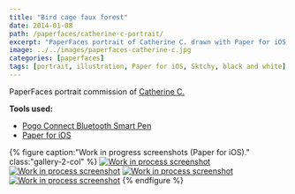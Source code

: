 ```yaml
---
title: "Bird cage faux forest"
date: 2014-01-08
path: /paperfaces/catherine-c-portrait/
excerpt: "PaperFaces portrait of Catherine C. drawn with Paper for iOS on an iPad."
image: ../../images/paperfaces-catherine-c.jpg
categories: [paperfaces]
tags: [portrait, illustration, Paper for iOS, Sktchy, black and white]
---
```


PaperFaces portrait commission of [Catherine C.](https://sktchy.com/4het8)

**Tools used:**

- [Pogo Connect Bluetooth Smart Pen](https://www.amazon.com/gp/product/B009K448L4/ref=as_li_ss_tl?ie=UTF8&camp=1789&creative=390957&creativeASIN=B009K448L4&linkCode=as2&tag=mademist-20)
- [Paper for iOS](https://paper.bywetransfer.com/)

{% figure caption:"Work in progress screenshots (Paper for iOS)." class:"gallery-2-col" %}
[![Work in process screenshot](../../images/paperfaces-catherine-c-process-1-600.jpg)](../../images/paperfaces-catherine-c-process-1-lg.jpg)
[![Work in process screenshot](../../images/paperfaces-catherine-c-process-2-600.jpg)](../../images/paperfaces-catherine-c-process-2-lg.jpg)
[![Work in process screenshot](../../images/paperfaces-catherine-c-process-3-600.jpg)](../../images/paperfaces-catherine-c-process-3-lg.jpg)
[![Work in process screenshot](../../images/paperfaces-catherine-c-process-4-600.jpg)](../../images/paperfaces-catherine-c-process-4-lg.jpg)
{% endfigure %}
